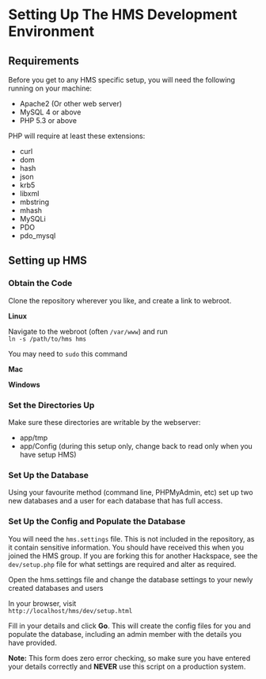 # Setting Up The HMS Development Environment

## Requirements

Before you get to any HMS specific setup, you will need the following running on your machine:

* Apache2 (Or other web server)
* MySQL 4 or above
* PHP 5.3 or above

PHP will require at least these extensions:

* curl
* dom
* hash
* json
* krb5
* libxml
* mbstring
* mhash
* MySQLi
* PDO
* pdo_mysql

## Setting up HMS

### Obtain the Code

Clone the repository wherever you like, and create a link to webroot.

**Linux**

Navigate to the webroot (often `/var/www`) and run  
`ln -s /path/to/hms hms`

You may need to `sudo` this command

**Mac**

**Windows**

### Set the Directories Up

Make sure these directories are writable by the webserver:

* app/tmp
* app/Config (during this setup only, change back to read only when you have setup HMS)

### Set Up the Database

Using your favourite method (command line, PHPMyAdmin, etc) set up two new databases and a user for each database that has full access.

### Set Up the Config and Populate the Database

You will need the `hms.settings` file.  This is not included in the repository, as it contain sensitive information.  You should have received this when you joined the HMS group.  If you are forking this for another Hackspace, see the `dev/setup.php` file for what settings are required and alter as required.

Open the hms.settings file and change the database settings to your newly created databases and users

In your browser, visit  
`http://localhost/hms/dev/setup.html`

Fill in your details and click **Go**.  This will create the config files for you and populate the database, including an admin member with the details you have provided.

**Note:** This form does zero error checking, so make sure you have entered your details correctly and **NEVER** use this script on a production system.
